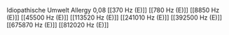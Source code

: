 Idiopathische Umwelt Allergy 0,08
[[370 Hz (E)]]
[[780 Hz (E)]]
[[8850 Hz (E)]]
[[45500 Hz (E)]]
[[113520 Hz (E)]]
[[241010 Hz (E)]]
[[392500 Hz (E)]]
[[675870 Hz (E)]]
[[812020 Hz (E)]]